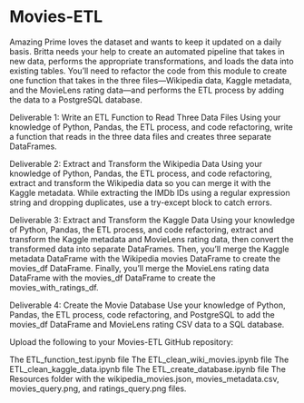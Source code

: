 # Movies-ETL
Amazing Prime loves the dataset and wants to keep it updated on a daily basis. Britta needs your help to create an automated pipeline that takes in new data, performs the appropriate transformations, and loads the data into existing tables. You’ll need to refactor the code from this module to create one function that takes in the three files—Wikipedia data, Kaggle metadata, and the MovieLens rating data—and performs the ETL process by adding the data to a PostgreSQL database.

Deliverable 1: Write an ETL Function to Read Three Data Files
Using your knowledge of Python, Pandas, the ETL process, and code refactoring, write a function that reads in the three data files and creates three separate DataFrames.

Deliverable 2: Extract and Transform the Wikipedia Data 
Using your knowledge of Python, Pandas, the ETL process, and code refactoring, extract and transform the Wikipedia data so you can merge it with the Kaggle metadata. While extracting the IMDb IDs using a regular expression string and dropping duplicates, use a try-except block to catch errors.

Deliverable 3: Extract and Transform the Kaggle Data 
Using your knowledge of Python, Pandas, the ETL process, and code refactoring, extract and transform the Kaggle metadata and MovieLens rating data, then convert the transformed data into separate DataFrames. Then, you’ll merge the Kaggle metadata DataFrame with the Wikipedia movies DataFrame to create the movies_df DataFrame. Finally, you’ll merge the MovieLens rating data DataFrame with the movies_df DataFrame to create the movies_with_ratings_df.

Deliverable 4: Create the Movie Database 
Use your knowledge of Python, Pandas, the ETL process, code refactoring, and PostgreSQL to add the movies_df DataFrame and MovieLens rating CSV data to a SQL database.

Upload the following to your Movies-ETL GitHub repository:

The ETL_function_test.ipynb file
The ETL_clean_wiki_movies.ipynb file
The ETL_clean_kaggle_data.ipynb file
The ETL_create_database.ipynb file
The Resources folder with the wikipedia_movies.json, movies_metadata.csv, movies_query.png, and ratings_query.png files.

